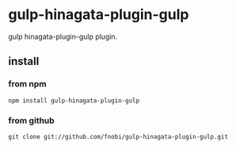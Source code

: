 gulp-hinagata-plugin-gulp
==============

gulp hinagata-plugin-gulp plugin.

## install

### from npm

```
npm install gulp-hinagata-plugin-gulp
```

### from github

```
git clone git://github.com/fnobi/gulp-hinagata-plugin-gulp.git
```

